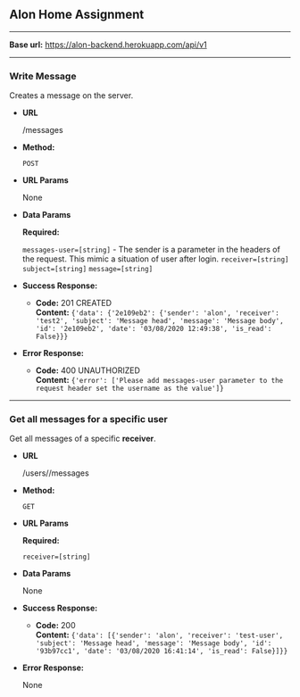 ## Alon Home Assignment ##
---

**Base url:** https://alon-backend.herokuapp.com/api/v1
  
----
### Write Message ###
  Creates a message on the server.

* **URL**

  /messages

* **Method:**

  `POST`
  
*  **URL Params**
   
   None
  
* **Data Params**
  
     **Required:**

   `messages-user=[string]` - The sender is a parameter in the headers of the request. This mimic a situation of user after login.
   `receiver=[string]`
   `subject=[string]`
   `message=[string]`

* **Success Response:**

  * **Code:** 201 CREATED <br />
    **Content:** `{'data': {'2e109eb2': {'sender': 'alon', 'receiver': 'test2', 'subject': 'Message head', 'message': 'Message body',
'id': '2e109eb2', 'date': '03/08/2020 12:49:38', 'is_read': False}}}`
 
* **Error Response:**

  * **Code:** 400 UNAUTHORIZED <br />
    **Content:** `{'error': ['Please add messages-user parameter to the request header set the username as the value']}`
----  
  
### Get all messages for a specific user ###
  Get all messages of a specific **receiver**.

* **URL**

  /users/<receiver-name>/messages

* **Method:**

  `GET`
  
*  **URL Params**

   **Required:**
   
   `receiver=[string]`
  
* **Data Params**

  None

* **Success Response:**

  * **Code:** 200 <br />
    **Content:** `{'data': [{'sender': 'alon', 'receiver': 'test-user', 'subject': 'Message head', 'message': 'Message body', 'id':
'93b97cc1', 'date': '03/08/2020 16:41:14', 'is_read': False}]}}`
 
* **Error Response:**
  
  None
